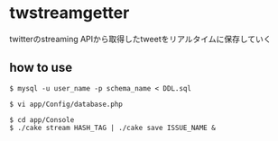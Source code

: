 twstreamgetter
==============

twitterのstreaming APIから取得したtweetをリアルタイムに保存していく


## how to use

```
$ mysql -u user_name -p schema_name < DDL.sql

```

```
$ vi app/Config/database.php
```

```
$ cd app/Console
$ ./cake stream HASH_TAG | ./cake save ISSUE_NAME &

```